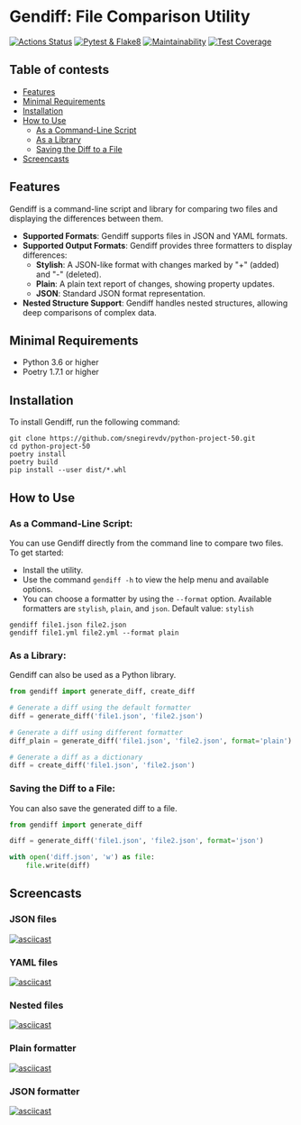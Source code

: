 # Gendiff: File Comparison Utility

[![Actions Status](https://github.com/snegirevdv/python-project-50/actions/workflows/hexlet-check.yml/badge.svg)](https://github.com/snegirevdv/python-project-50/actions)
[![Pytest & Flake8](https://github.com/snegirevdv/python-project-50/actions/workflows/check.yml/badge.svg)](https://github.com/snegirevdv/python-project-50/actions/workflows/check.yml)
[![Maintainability](https://api.codeclimate.com/v1/badges/8ad89f355494a105cad3/maintainability)](https://codeclimate.com/github/snegirevdv/python-project-50/maintainability)
[![Test Coverage](https://api.codeclimate.com/v1/badges/8ad89f355494a105cad3/test_coverage)](https://codeclimate.com/github/snegirevdv/python-project-50/test_coverage)


## Table of contests
- [Features](#features)
- [Minimal Requirements](#minimal-requirements)
- [Installation](#installation)
- [How to Use](#how-to-use)
   - [As a Command-Line Script](#as-a-command-line-script)
   - [As a Library](#as-a-library)
   - [Saving the Diff to a File](#saving-the-diff-to-a-file)
- [Screencasts](#screencasts)

## Features
Gendiff is a command-line script and library for comparing two files and displaying the differences between them. 
- **Supported Formats**: Gendiff supports files in JSON and YAML formats.
- **Supported Output Formats**: Gendiff provides three formatters to display differences:
  - **Stylish**: A JSON-like format with changes marked by "+" (added) and "-" (deleted).
  - **Plain**: A plain text report of changes, showing property updates.
  - **JSON**: Standard JSON format representation.
- **Nested Structure Support**: Gendiff handles nested structures, allowing deep comparisons of complex data. 

## Minimal Requirements
- Python 3.6 or higher
- Poetry 1.7.1 or higher

## Installation
To install Gendiff, run the following command:
```shell
git clone https://github.com/snegirevdv/python-project-50.git
cd python-project-50
poetry install
poetry build
pip install --user dist/*.whl
```

## How to Use

### As a Command-Line Script:
You can use Gendiff directly from the command line to compare two files. 
To get started:
- Install the utility.
- Use the command `gendiff -h` to view the help menu and available options.
- You can choose a formatter by using the `--format` option. Available formatters are `stylish`, `plain`, and `json`. Default value: `stylish`
```shell
gendiff file1.json file2.json
gendiff file1.yml file2.yml --format plain
```

### As a Library:
Gendiff can also be used as a Python library.
```python
from gendiff import generate_diff, create_diff

# Generate a diff using the default formatter
diff = generate_diff('file1.json', 'file2.json')

# Generate a diff using different formatter
diff_plain = generate_diff('file1.json', 'file2.json', format='plain')

# Generate a diff as a dictionary
diff = create_diff('file1.json', 'file2.json')
```

### Saving the Diff to a File:
You can also save the generated diff to a file. 
```python
from gendiff import generate_diff

diff = generate_diff('file1.json', 'file2.json', format='json')

with open('diff.json', 'w') as file:
    file.write(diff)
```

## Screencasts

### JSON files
[![asciicast](https://asciinema.org/a/zAUM8hA0DwgeRmr3qmwCQTm7m.svg)](https://asciinema.org/a/zAUM8hA0DwgeRmr3qmwCQTm7m)

### YAML files
[![asciicast](https://asciinema.org/a/JosKZxNTw0EKaKJwi5rnjvkPe.svg)](https://asciinema.org/a/JosKZxNTw0EKaKJwi5rnjvkPe)

### Nested files
[![asciicast](https://asciinema.org/a/VmrxixnaWbX8B96CT4fTc7uGk.svg)](https://asciinema.org/a/VmrxixnaWbX8B96CT4fTc7uGk)

### Plain formatter
[![asciicast](https://asciinema.org/a/zLViyGVoY9ua4g4xXFvdvw3bJ.svg)](https://asciinema.org/a/zLViyGVoY9ua4g4xXFvdvw3bJ)

### JSON formatter
[![asciicast](https://asciinema.org/a/92x4i6argozQEjKWcgTQC6lrn.svg)](https://asciinema.org/a/92x4i6argozQEjKWcgTQC6lrn)